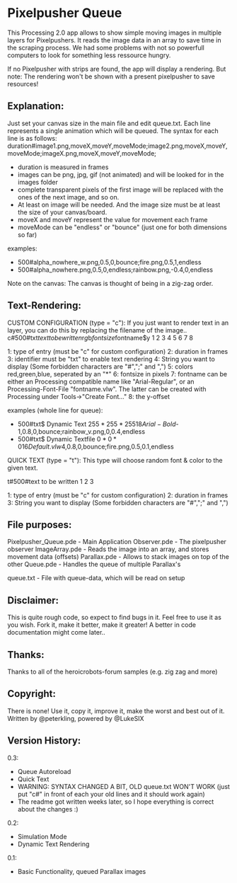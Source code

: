 Pixelpusher Queue
=================

This Processing 2.0 app allows to show simple moving images in multiple layers for Pixelpushers. It reads the image data in an array to save time in the scraping process. We had some problems with not so powerfull computers to look for something less ressource hungry.

If no Pixelpusher with strips are found, the app will display a rendering. But note: The rendering won't be shown with a present pixelpusher to save resources!


Explanation:
------------
Just set your canvas size in the main file and edit queue.txt. Each line represents a single animation which will be queued. The syntax for each line is as follows:
duration#image1.png,moveX,moveY,moveMode;image2.png,moveX,moveY,moveMode;imageX.png,moveX,moveY,moveMode;

- duration is measured in frames
- images can be png, jpg, gif (not animated) and will be looked for in the images folder
- complete transparent pixels of the first image will be replaced with the ones of the next image, and so on.
- At least on image will be needed. And the image size must be at least the size of your canvas/board.
- moveX and moveY represent the value for movement each frame
- moveMode can be "endless" or "bounce" (just one for both dimensions so far)

examples:
- 500#alpha_nowhere_w.png,0.5,0,bounce;fire.png,0.5,1,endless
- 500#alpha_nowhere.png,0.5,0,endless;rainbow.png,-0.4,0,endless

Note on the canvas:
The canvas is thought of being in a zig-zag order. 


Text-Rendering:
---------------

CUSTOM CONFIGURATION (type = "c"):
If you just want to render text in an layer, you can do this by replacing the filename of the image..
c#500#txt$text to be written$r*g*b$fontsize$fontname$y
1 2   3   4                  5     6        7        8

1: type of entry (must be "c" for custom configuration)
2: duration in frames
3: identifier must be "txt" to enable text rendering
4: String you want to display (Some forbidden characters are "#",";" and ",")
5: colors red,green,blue, seperated by an "*"
6: fontsize in pixels
7: fontname can be either an Processing compatible name like "Arial-Regular", or an Processing-Font-File "fontname.vlw". The latter can be created with Processing under Tools->"Create Font..."
8: the y-offset

examples (whole line for queue):
- 500#txt$ Dynamic Text $255*255*255$18$Arial-Bold$-1,0.8,0,bounce;rainbow_v.png,0,0.4,endless
- 500#txt$ Dynamic Textfile $0*0*0$16$Default.vlw$4,0.8,0,bounce;fire.png,0.5,0.1,endless

QUICK TEXT (type = "t"):
This type will choose random font & color to the given text.

t#500#text to be written
1 2   3                 

1: type of entry (must be "c" for custom configuration)
2: duration in frames
3: String you want to display (Some forbidden characters are "#",";" and ",")




File purposes:
--------------

Pixelpusher_Queue.pde - Main Application
Observer.pde - The pixelpusher observer
ImageArray.pde - Reads the image into an array, and stores movement data (offsets)
Parallax.pde - Allows to stack images on top of the other
Queue.pde - Handles the queue of multiple Parallax's 

queue.txt - File with queue-data, which will be read on setup


Disclaimer:
-----------
This is quite rough code, so expect to find bugs in it. Feel free to use it as you wish. Fork it, make it better, make it greater! A better in code documentation might come later..


Thanks:
-------
Thanks to all of the heroicrobots-forum samples (e.g. zig zag and more)


Copyright:
----------
There is none! Use it, copy it, improve it, make the worst and best out of it.
Written by @peterkling, powered by @LukeSIX


Version History:
----------------

0.3:
- Queue Autoreload
- Quick Text
- WARNING: SYNTAX CHANGED A BIT, OLD queue.txt WON'T WORK (just put "c#" in front of each your old lines and it should work again)
- The readme got written weeks later, so I hope everything is correct about the changes :)

0.2:
- Simulation Mode
- Dynamic Text Rendering

0.1:
- Basic Functionality, queued Parallax images
